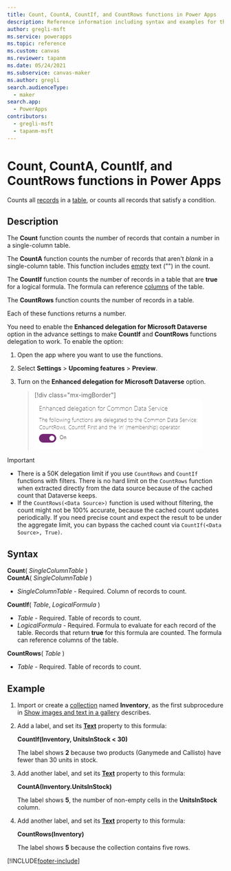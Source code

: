 ```yaml
---
title: Count, CountA, CountIf, and CountRows functions in Power Apps
description: Reference information including syntax and examples for the Count, CountA, CountIf, and CountRows functions in Power Apps.
author: gregli-msft
ms.service: powerapps
ms.topic: reference
ms.custom: canvas
ms.reviewer: tapanm
ms.date: 05/24/2021
ms.subservice: canvas-maker
ms.author: gregli
search.audienceType: 
  - maker
search.app: 
  - PowerApps
contributors:
  - gregli-msft
  - tapanm-msft
---
```

# Count, CountA, CountIf, and CountRows functions in Power Apps

Counts all [records](../working-with-tables.md#records) in a [table](../working-with-tables.md), or counts all records that satisfy a condition.

## Description
The **Count** function counts the number of records that contain a number in a single-column table.

The **CountA** function counts the number of records that aren't *blank* in a single-column table. This function includes [empty](function-isblank-isempty.md) text ("") in the count.

The **CountIf** function counts the number of records in a table that are **true** for a logical formula.  The formula can reference [columns](../working-with-tables.md#columns) of the table.

The **CountRows** function counts the number of records in a table.

Each of these functions returns a number.

You need to enable the **Enhanced delegation for Microsoft Dataverse** option in the advance settings to make **CountIf** and **CountRows** functions delegation to work. To enable the option:

1. Open the app where you want to use the functions. 
1. Select **Settings** > **Upcoming features** > **Preview**.
1. Turn on the **Enhanced delegation for Microsoft Dataverse** option.

    > [!div class="mx-imgBorder"]
    > ![Enable delegation.](media/enable-delegation-functions.png)

<!--[!INCLUDE [delegation-no](../../../includes/delegation-no.md)]-->

> [!IMPORTANT]
> - There is a 50K delegation limit if you use `CountRows` and `CountIf` functions with filters. There is no hard limit on the `CountRows` function when extracted directly from the data source because of the cached count that Dataverse keeps. 
> - If the `CountRows(<Data Source>)` function is used without filtering, the count might not be 100% accurate, because the cached count updates periodically. If you need precise count and expect the result to be under the aggregate limit, you can bypass the cached count via `CountIf(<Data Source>, True)`.


## Syntax

**Count**( *SingleColumnTable* )<br>
**CountA**( *SingleColumnTable* )

* *SingleColumnTable* - Required.  Column of records to count.  

**CountIf**( *Table*, *LogicalFormula* )

* *Table* - Required.  Table of records to count.
* *LogicalFormula* - Required.  Formula to evaluate for each record of the table.  Records that return **true** for this formula are counted.  The formula can reference columns of the table.

**CountRows**( *Table* )

* *Table* - Required.  Table of records to count.

## Example

1. Import or create a [collection](../working-with-data-sources.md#collections) named **Inventory**, as the first subprocedure in [Show images and text in a gallery](../show-images-text-gallery-sort-filter.md) describes.
2. Add a label, and set its **[Text](../controls/properties-core.md)** property to this formula:
   
    **CountIf(Inventory, UnitsInStock < 30)**
   
    The label shows **2** because two products (Ganymede and Callisto) have fewer than 30 units in stock.
3. Add another label, and set its **[Text](../controls/properties-core.md)** property to this formula:
   
    **CountA(Inventory.UnitsInStock)**
   
    The label shows **5**, the number of non-empty cells in the **UnitsInStock** column.
4. Add another label, and set its **[Text](../controls/properties-core.md)** property to this formula:
   
    **CountRows(Inventory)**
   
    The label shows **5** because the collection contains five rows.



[!INCLUDE[footer-include](../../../includes/footer-banner.md)]